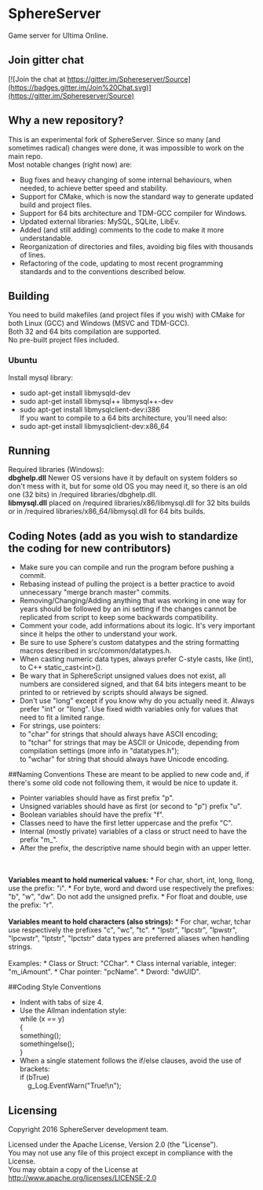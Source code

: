 # SphereServer
Game server for Ultima Online.


## Join gitter chat
[![Join the chat at https://gitter.im/Sphereserver/Source](https://badges.gitter.im/Join%20Chat.svg)](https://gitter.im/Sphereserver/Source)


## Why a new repository?
This is an experimental fork of SphereServer. Since so many (and sometimes radical) changes were done, it was impossible to work on the main repo.<br>
Most notable changes (right now) are:
* Bug fixes and heavy changing of some internal behaviours, when needed, to achieve better speed and stability.
* Support for CMake, which is now the standard way to generate updated build and project files.
* Support for 64 bits architecture and TDM-GCC compiler for Windows.
* Updated external libraries: MySQL, SQLite, LibEv.
* Added (and still adding) comments to the code to make it more understandable.
* Reorganization of directories and files, avoiding big files with thousands of lines.
* Refactoring of the code, updating to most recent programming standards and to the conventions described below.


## Building
You need to build makefiles (and project files if you wish) with CMake for both Linux (GCC) and Windows (MSVC and TDM-GCC).<br>
Both 32 and 64 bits compilation are supported.<br>
No pre-built project files included.


### Ubuntu

Install mysql library:
* sudo apt-get install libmysqld-dev
* sudo apt-get install libmysql++ libmysql++-dev
* sudo apt-get install libmysqlclient-dev:i386
<br>If you want to compile to a 64 bits architecture, you'll need also:
* sudo apt-get install libmysqlclient-dev:x86_64


## Running
Required libraries (Windows):
<br>	<b>dbghelp.dll</b> Newer OS versions have it by default on system folders so don't mess with it, but for some old OS you may need it, 
	so there is an old one (32 bits) in /required libraries/dbghelp.dll.
<br>	<b>libmysql.dll</b> placed on /required libraries/x86/libmysql.dll for 32 bits builds or in /required libraries/x86_64/libmysql.dll for 64 bits builds.


## Coding Notes (add as you wish to standardize the coding for new contributors)

* Make sure you can compile and run the program before pushing a commit.
* Rebasing instead of pulling the project is a better practice to avoid unnecessary "merge branch master" commits.
* Removing/Changing/Adding anything that was working in one way for years should be followed by an ini setting if the changes
  cannot be replicated from script to keep some backwards compatibility.
* Comment your code, add informations about its logic. It's very important since it helps the other to understand your work.
* Be sure to use Sphere's custom datatypes and the string formatting macros described in src/common/datatypes.h.
* When casting numeric data types, always prefer C-style casts, like (int), to C++ static_cast&lt;int&gt;().
* Be wary that in SphereScript unsigned values does not exist, all numbers are considered signed, and that 64 bits integers meant
  to be printed to or retrieved by scripts should always be signed.
* Don't use "long" except if you know why do you actually need it. Always prefer "int" or "llong".
  Use fixed width variables only for values that need to fit a limited range.
* For strings, use pointers:<br>
  to "char" for strings that should always have ASCII encoding;<br>
  to "tchar" for strings that may be ASCII or Unicode, depending from compilation settings (more info in "datatypes.h");<br>
  to "wchar" for string that should always have Unicode encoding.


##Naming Conventions
These are meant to be applied to new code and, if there's some old code not following them, it would be nice to update it.
<br>
* Pointer variables should have as first prefix "p".
* Unsigned variables should have as first (or second to "p") prefix "u".
* Boolean variables should have the prefix "f".
* Classes need to have the first letter uppercase and the prefix "C".
* Internal (mostly private) variables of a class or struct need to have the prefix "m_".
* After the prefix, the descriptive name should begin with an upper letter.
<br>
<br>
<b>Variables meant to hold numerical values:</b>
* For char, short, int, long, llong, use the prefix: "i".
* For byte, word and dword use respectively the prefixes: "b", "w", "dw". Do not add the unsigned prefix.
* For float and double, use the prefix: "r".
<br>
<br>
<b>Variables meant to hold characters (also strings):</b>
* For char, wchar, tchar use respectively the prefixes "c", "wc", "tc".
* "lpstr", "lpcstr", "lpwstr", "lpcwstr", "lptstr", "lpctstr" data types are preferred aliases when handling strings.
<br>
<br>
Examples:
* Class or Struct: "CChar".
* Class internal variable, integer: "m_iAmount".
* Char pointer: "pcName".
* Dword: "dwUID".


##Coding Style Conventions
* Indent with tabs of size 4.
* Use the Allman indentation style:<br>
while (x == y)<br>
{<br>
    something();<br>
    somethingelse();<br>
}
* When a single statement follows the if/else clauses, avoid the use of brackets:<br>
if (bTrue)<br>
&nbsp;&nbsp;&nbsp;&nbsp;g_Log.EventWarn("True!\n");


## Licensing
Copyright 2016 SphereServer development team.<br>

Licensed under the Apache License, Version 2.0 (the "License").<br>
You may not use any file of this project except in compliance with the License.<br>
You may obtain a copy of the License at http://www.apache.org/licenses/LICENSE-2.0